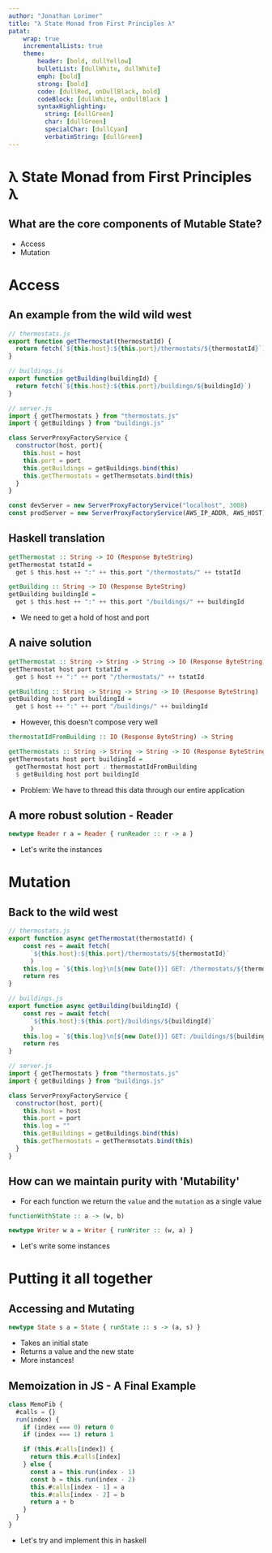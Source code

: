 ```yaml
---
author: "Jonathan Lorimer"
title: "λ State Monad from First Principles λ"
patat:
    wrap: true
    incrementalLists: true
    theme:
        header: [bold, dullYellow]
        bulletList: [dullWhite, dullWhite]
        emph: [bold]
        strong: [bold]
        code: [dullRed, onDullBlack, bold]
        codeBlock: [dullWhite, onDullBlack ]
        syntaxHighlighting:
          string: [dullGreen]
          char: [dullGreen]
          specialChar: [dullCyan]
          verbatimString: [dullGreen]
---
```


# λ State Monad from First Principles λ

## What are the core components of Mutable State?

- Access
- Mutation

# Access

## An example from the wild wild west

```javascript
// thermostats.js
export function getThermostat(thermostatId) {
  return fetch(`${this.host}:${this.port}/thermostats/${thermostatId}`)
}

// buildings.js
export function getBuilding(buildingId) {
  return fetch(`${this.host}:${this.port}/buildings/${buildingId}`)
}

// server.js
import { getThermostats } from "thermostats.js"
import { getBuildings } from "buildings.js"

class ServerProxyFactoryService {
  constructor(host, port){
    this.host = host
    this.port = port
    this.getBuildings = getBuildings.bind(this)
    this.getThermostats = getThermsotats.bind(this)
  }
}

const devServer = new ServerProxyFactoryService("localhost", 3008)
const prodServer = new ServerProxyFactoryService(AWS_IP_ADDR, AWS_HOST)
```

## Haskell translation

```haskell
getThermostat :: String -> IO (Response ByteString)
getThermostat tstatId =
  get $ this.host ++ ":" ++ this.port "/thermostats/" ++ tstatId

getBuilding :: String -> IO (Response ByteString)
getBuilding buildingId =
  get $ this.host ++ ":" ++ this.port "/buildings/" ++ buildingId
```

- We need to get a hold of host and port

## A naive solution

```haskell
getThermostat :: String -> String -> String -> IO (Response ByteString)
getThermostat host port tstatId =
  get $ host ++ ":" ++ port "/thermostats/" ++ tstatId

getBuilding :: String -> String -> String -> IO (Response ByteString)
getBuilding host port buildingId =
  get $ host ++ ":" ++ port "/buildings/" ++ buildingId
```
- However, this doesn't compose very well

```haskell
thermostatIdFromBuilding :: IO (Response ByteString) -> String

getThermostats :: String -> String -> String -> IO (Response ByteString)
getThermostats host port buildingId =
  getThermostat host port . thermostatIdFromBuilding
  $ getBuilding host port buildingId
```
- Problem: We have to thread this data through our entire application

## A more robust solution - Reader

```haskell
newtype Reader r a = Reader { runReader :: r -> a }
```
- Let's write the instances

# Mutation

## Back to the wild west

```javascript
// thermostats.js
export function async getThermostat(thermostatId) {
    const res = await fetch(
      `${this.host}:${this.port}/thermostats/${thermostatId}`
      )
    this.log = `${this.log}\n[${new Date()}] GET: /thermostats/${thermostatId}`
    return res
}

// buildings.js
export function async getBuilding(buildingId) {
    const res = await fetch(
      `${this.host}:${this.port}/buildings/${buildingId}`
      )
    this.log = `${this.log}\n[${new Date()}] GET: /buildings/${buildingId}`
    return res
}

// server.js
import { getThermostats } from "thermostats.js"
import { getBuildings } from "buildings.js"

class ServerProxyFactoryService {
  constructor(host, port){
    this.host = host
    this.port = port
    this.log = ""
    this.getBuildings = getBuildings.bind(this)
    this.getThermostats = getThermsotats.bind(this)
  }
}
```

## How can we maintain purity with 'Mutability'

- For each function we return the `value` and the `mutation` as a single value
```haskell
functionWithState :: a -> (w, b)

newtype Writer w a = Writer { runWriter :: (w, a) }
```

- Let's write some instances

# Putting it all together

## Accessing and Mutating
```haskell
newtype State s a = State { runState :: s -> (a, s) }
```
- Takes an initial state
- Returns a value and the new state
- More instances!

## Memoization in JS - A Final Example

```javascript
class MemoFib {
  #calls = {}
  run(index) {
    if (index === 0) return 0
    if (index === 1) return 1

    if (this.#calls[index]) {
      return this.#calls[index]
    } else {
      const a = this.run(index - 1)
      const b = this.run(index - 2)
      this.#calls[index - 1] = a
      this.#calls[index - 2] = b
      return a + b
    }
  }
}
```

- Let's try and implement this in haskell
